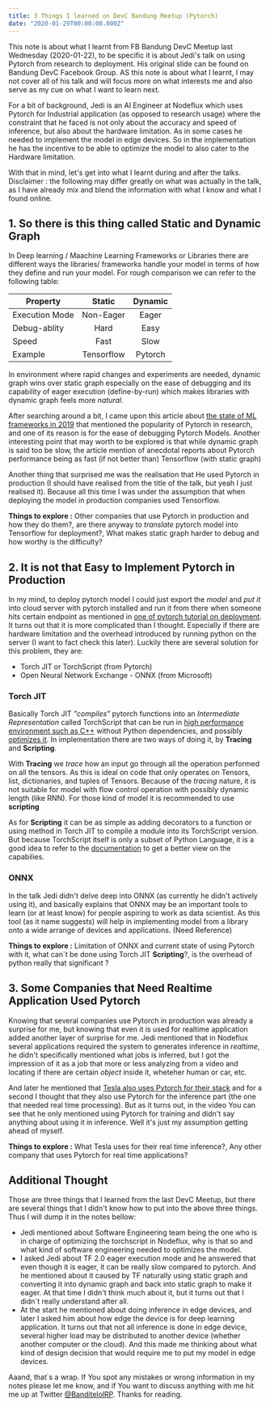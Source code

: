```yaml
---
title: 3 Things I learned on DevC Bandung Meetup (Pytorch)
date: "2020-01-29T00:00:00.000Z"
---
```


This note is about what I learnt from FB Bandung DevC Meetup last Wednesday (2020-01-22), to be specific it is about Jedi's talk on using Pytorch from research to deployment. His original slide can be found on Bandung DevC Facebook Group. AS this note is about what I learnt, I may not cover all of his talk and will focus more on what interests me and also serve as my cue on what I want to learn next.

For a bit of background, Jedi is an AI Engineer at Nodeflux which uses Pytorch for Industrial application (as opposed to research usage) where the constraint that he faced is not only about the accuracy and speed of inference, but also about the hardware limitation. As in some cases he needed to implement the model in edge devices. So in the implementation he has the incentive to be able to optimize the model to also cater to the Hardware limitation.

With that in mind, let's get into what I learnt during and after the talks. Disclaimer : the following may differ greatly on what was actually in the talk, as I have already mix and blend the information with what I know and what I found online.

## 1. So there is this thing called Static and Dynamic Graph

In Deep learning / Maachine Learning Frameworks or Libraries there are different ways the libraries/ frameworks handle your model in terms of how they define and run your model. For rough comparison we can refer to the following table:

| Property      | Static        | Dynamic       |
| ---------     | :--------:    | :--------:    |
|Execution Mode |Non-Eager      |Eager          |
|Debug-ablity   |Hard           |Easy           |
|Speed          |Fast           |Slow           |
|Example        |Tensorflow     |Pytorch        |

In environment where rapid changes and experiments are needed, dynamic graph wins over static graph especially on the ease of debugging and its capability of eager execution (define-by-run) which makes libraries with dynamic graph feels more _natural_.

After searching around a bit, I came upon this article about [the state of ML frameworks in 2019](https://thegradient.pub/state-of-ml-frameworks-2019-pytorch-dominates-research-tensorflow-dominates-industry/) that mentioned the popularity of Pytorch in research, and one of its reason is for the ease of debugging Pytorch Models. Another interesting point that may worth to be explored is that while dynamic graph is said too be slow, the article mention of anecdotal reports about Pytorch performance being as fast (if not better than) Tensorflow (with static graph)

Another thing that surprised me was the realisation that He used Pytorch in production (I should have realised from the title of the talk, but yeah I just realised it). Because all this time I was under the assumption that when deploying the model in production companies used Tensorflow.

__Things to explore :__ Other companies that use Pytorch in production and how they do them?, are there anyway to _translate_ pytorch model into Tensorflow for deployment?, What makes static graph harder to debug and how worthy is the difficulty?

## 2. It is not that Easy to Implement Pytorch in Production

In my mind, to deploy pytorch model I could just export the _model_ and _put it_ into cloud server with pytorch installed and run it from there when someone hits certain endpoint as mentioned in [one of pytorch tutorial on deployment](https://pytorch.org/tutorials/intermediate/flask_rest_api_tutorial.html). It turns out that it is more complicated than I thought. Especially if there are hardware limitation and the overhead introduced by running python on the server (I want to fact check this later). Luckily there are several solution for this problem, they are:

- Torch JIT or TorchScript (from Pytorch)
- Open Neural Network Exchange - ONNX (from Microsoft)

### Torch JIT

Basically Torch JIT _"compiles"_ pytorch functions into an _Intermediate Representation_ called TorchScript that can be run in [high performance environment such as C++](https://pytorch.org/tutorials/beginner/Intro_to_TorchScript_tutorial.html) without Python dependencies, and possibly [optimizes it](https://pytorch.org/blog/optimizing-cuda-rnn-with-torchscript/). In implementation there are two ways of doing it, by __Tracing__ and __Scripting__.

With  __Tracing__ we _trace_ how an input go through all the operation performed on all the tensors. As this is ideal on code that only operates on Tensors, list, dictionaries, and tuples of Tensors. Because of the _tracing_ nature, it is not suitable for model with flow control operation with possibly dynamic length (like RNN). For those kind of model it is recommended to use __scripting__

As for __Scripting__ it can be as simple as adding decorators to a function or using method in Torch JIT to compile a module into its TorchScript version. But because TorchScript itself is only a subset of Python Language, it is a good idea to refer to the [documentation](https://pytorch.org/docs/stable/jit.html#torchscript-language-reference) to get a better view on the capabilies.

### ONNX

In the talk Jedi didn't delve deep into ONNX (as currently he didn't actively using it), and basically explains that ONNX may be an important tools to learn (or at least know) for people aspiring to work as data scientist. As this tool (as it name suggests) will help in implementing model from a library onto a wide arrange of devices and applications. (Need Reference)

__Things to explore :__ Limitation of ONNX and current state of using Pytorch with it, what can`t be done using Torch JIT __Scripting__?, is the overhead of python really that significant ?

## 3. Some Companies that Need Realtime Application Used Pytorch

Knowing that several companies use Pytorch in production was already a surprise for me, but knowing that even it is used for realtime application added another layer of surprise for me. Jedi mentioned that in Nodeflux several applications required the system to generates inference in _realtime_, he didn't specifically mentioned what jobs is inferred, but I got the impression of it as a job that more or less analyzing from a video and locating if there are certain _object_ inside it, wheteher human or car, etc.

And later he mentioned that [Tesla also uses Pytorch for their stack](https://www.youtube.com/watch?v=oBklltKXtDE) and for a second I thought that they also use Pytorch for the inference part (the one that needed real time processing). But as it turns out, in the video You can see that he only mentioned using Pytorch for training and didn't say anything about using it in inference. Well it's just my assumption getting ahead of myself.

__Things to explore :__ What Tesla uses for their real time inference?, Any other company that uses Pytorch for real time applications?

## Additional Thought

Those are three things that I learned from the last DevC Meetup, but there are several things that I didn't know how to put into the above three things. Thus I will dump it in the notes bellow:

- Jedi mentioned about Software Engineering team being the one who is in charge of optimizing the torchscript in Nodeflux, why is that so and what kind of software engineering needed to optimizes the model.
- I asked Jedi about TF 2.0 eager execution mode and he answered that even though it is eager, it can be really slow compared to pytorch. And he mentioned about it caused by TF naturally using static graph and converting it into dynamic graph and back into static graph to make it eager. At that time I didn't think much about it, but it turns out that I didn`t really understand after all.
- At the start he mentioned about doing inference in edge devices, and later I asked him about how edge the device is for deep learning application. It turns out that not all inference is done in edge device, several higher load may be distributed to another device (whether another computer or the cloud). And this made me thinking about what kind of design decision that would require me to put my model in edge devices.

Aaand, that`s a wrap. If You spot any mistakes or wrong information in my notes please let me know, and if You want to discuss anything with me hit me up at Twitter [@BanditelolRP](https://twitter.com/BanditelolRP). Thanks for reading.

